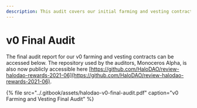 ```yaml
---
description: This audit covers our initial farming and vesting contracts
---
```


# v0 Final Audit

The final audit report for our v0 farming and vesting contracts can be accessed below. The repository used by the auditors, Monoceros Alpha, is also now publicly accessible here [https://github.com/HaloDAO/review-halodao-rewards-2021-06](https://github.com/HaloDAO/review-halodao-rewards-2021-06). 

{% file src="../.gitbook/assets/halodao-v0-final-audit.pdf" caption="v0 Farming and Vesting Final Audit" %}



